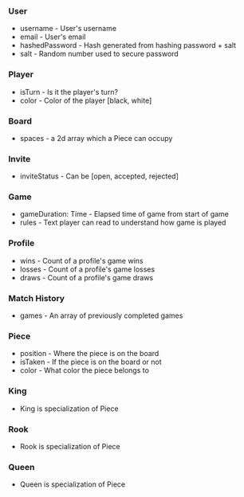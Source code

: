 ### User
* username - User's username
* email - User's email
* hashedPassword - Hash generated from hashing password + salt
* salt - Random number used to secure password

### Player
* isTurn - Is it the player's turn?
* color - Color of the player [black, white]

### Board
* spaces - a 2d array which a Piece can occupy

### Invite
* inviteStatus - Can be [open, accepted, rejected]

### Game
* gameDuration: Time - Elapsed time of game from start of game
* rules - Text player can read to understand how game is played

### Profile
* wins - Count of a profile's game wins
* losses - Count of a profile's game losses
* draws - Count of a profile's game draws

### Match History
* games - An array of previously completed games

### Piece
* position - Where the piece is on the board
* isTaken - If the piece is on the board or not
* color - What color the piece belongs to

### King
* King is specialization of Piece

### Rook
* Rook is specialization of Piece

### Queen
* Queen is specialization of Piece
